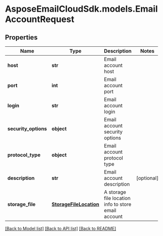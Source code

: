 # AsposeEmailCloudSdk.models.EmailAccountRequest
## Properties
Name | Type | Description | Notes
------------ | ------------- | ------------- | -------------
**host** | **str** | Email account host | 
**port** | **int** | Email account port | 
**login** | **str** | Email account login | 
**security_options** | **object** | Email account security options | 
**protocol_type** | **object** | Email account protocol type | 
**description** | **str** | Email account description | [optional] 
**storage_file** | [**StorageFileLocation**](StorageFileLocation.md) | A storage file location info to store email account | 



[[Back to Model list]](README.md#documentation-for-models) [[Back to API list]](README.md#documentation-for-api-endpoints) [[Back to README]](README.md)


